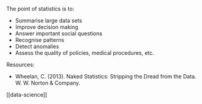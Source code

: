 The point of statistics is to:
- Summarise large data sets
- Improve decision making
- Answer important social questions
- Recognise patterns
- Detect anomalies
- Assess the quality of policies, medical procedures, etc.

Resources:
- Wheelan, C. (2013). Naked Statistics: Stripping the Dread from the Data. W. W. Norton & Company.

[[data-science]]